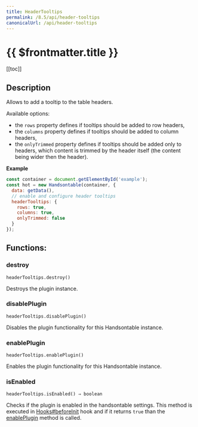 ```yaml
---
title: HeaderTooltips
permalink: /8.5/api/header-tooltips
canonicalUrl: /api/header-tooltips
---
```


# {{ $frontmatter.title }}

[[toc]]

## Description


Allows to add a tooltip to the table headers.

Available options:
* the `rows` property defines if tooltips should be added to row headers,
* the `columns` property defines if tooltips should be added to column headers,
* the `onlyTrimmed` property defines if tooltips should be added only to headers, which content is trimmed by the header itself (the content being wider then the header).


**Example**  
```js
const container = document.getElementById('example');
const hot = new Handsontable(container, {
  data: getData(),
  // enable and configure header tooltips
  headerTooltips: {
    rows: true,
    columns: true,
    onlyTrimmed: false
  }
});
```
## Functions:

### destroy
`headerTooltips.destroy()`

Destroys the plugin instance.



### disablePlugin
`headerTooltips.disablePlugin()`

Disables the plugin functionality for this Handsontable instance.



### enablePlugin
`headerTooltips.enablePlugin()`

Enables the plugin functionality for this Handsontable instance.



### isEnabled
`headerTooltips.isEnabled() ⇒ boolean`

Checks if the plugin is enabled in the handsontable settings. This method is executed in [Hooks#beforeInit](./Hooks/#beforeInit)
hook and if it returns `true` than the [enablePlugin](#HeaderTooltips+enablePlugin) method is called.


